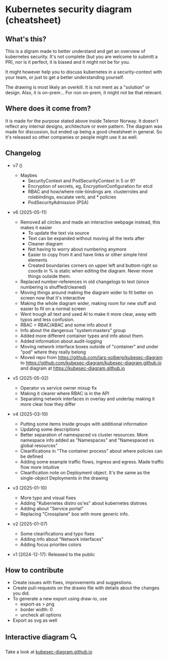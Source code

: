 # Kubernetes security diagram (cheatsheet)

## What's this?

This is a digram made to better understand and get an overview of kubernetes security.
It's not complete (but you are welcome to submitt a PR), nor is it perfect, it is biased and it might not be for you.

It might however help you to discuss kubernetes in a security-context with your team, or just to get a better understanding yourself.

The drawing is most likely an overkill. It is not ment as a "solution" or design.
Also, it is on-prem... For non on-prem, it might not be that relevant.

## Where does it come from?

It is made for the purpose stated above inside Telenor Norway. It doesn't reflect any internal designs, architecture or even pattern. The diagram was made for discussion, but ended up being a good cheatsheet in general. So it's released so other companies or people might use it as well.

## Changelog

* v7 ()
  * Maybes
    * SecurityContext and PodSecurityContext in 5 or 9?
    * Encryption of secrets, eg, EncryptionConfiguration for etcd
    * RBAC and how/where role-bindings are. clusterroles and rolebindings, escalate verb, and * policies
    * PodSecurityAdmission (PSA)

* v6 (2025-05-11)
  * Removed all circles and made an interactive webpage instead, this makes it easier
    * To update the text via source
    * Text can be expanded without moving all the texts after
    * Cleaner diagram
    * Not having to worry about numbering anymore
    * Easier to copy from it and have links or other simple html elements
    * Created boundaries corners on upper left and buttom right so coords in % is static when editing the diagram. Never move things outside them.
  * Replaced number-references in old changelogs to text (since numbering is shuffled/cleaned)
  * Moving things around making the diagram wider to fit better on screen now that it's interactive
  * Making the whole diagram wider, making room for new stuff and easier to fit on a normal screen
  * Went trough all text and used AI to make it more clear, away with typos and less confusion.
  * RBAC > RBAC/ABAC and some info about it
  * Info about the dangerous "system:masters" group
  * Added more different container types and info about them.
  * Added information about audit-logging
  * Moving network interface boxes outside of "container" and under "pod" where they really belong
  * Moved repo from https://github.com/lars-solberg/kubesec-diagram to https://github.com/kubesec-diagram/kubesec-diagram.github.io and diagram at https://kubesec-diagram.github.io
* v5 (2025-05-02)
  * Operator vs service owner mixup fix
  * Making it clearer where RBAC is in the API
  * Separating network interfaces in overlay and underlay making it more clear how they differ
* v4 (2025-03-10)
  * Putting some items inside groups with additional information
  * Updating some descriptions
  * Better separation of namespaced vs cluster resources. More namespace info added as "Namespaces" and "Namespaced vs global resources"
  * Clearifications in "The container process" about where policies can be defined
  * Adding some example traffic flows, ingress and egress. Made traffic flow more intuitive
  * Clearification note on Deployment object. It's the same as the single-object Deployments in the drawing
* v3 (2025-01-10)
  * More typo and visual fixes
  * Adding "Kubernetes distro os'es" about kubernetes distroes
  * Adding about "Service portal"
  * Replacing "Crossplane" box with more generic info.
* v2 (2025-01-07)
  * Some clearifications and typo fixes
  * Adding info about "Network interfaces"
  * Adding focus priorites colors
* v1 (2024-12-17): Released to the public

## How to contribute

* Create issues with fixes, improvements and suggestions.
* Create pull-requests on the drawio file with details about the changes you did.
* To generate a new export using draw-io, use
  * export-as > png
  * border width: 0
  * uncheck all options
* Export as svg as well

## Interactive diagram 🔍

Take a look at [kubesec-diagram.github.io](https://kubesec-diagram.github.io)
